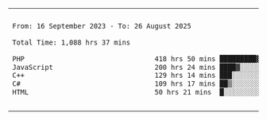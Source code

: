 

<table border="0">
 <tr>
  <td>
  
 
 <!--START_SECTION:waka-->

```txt
From: 16 September 2023 - To: 26 August 2025

Total Time: 1,088 hrs 37 mins

PHP                                418 hrs 50 mins █████████▓░░░░░░░░░░░░░░░   38.05 %
JavaScript                         200 hrs 24 mins ████▓░░░░░░░░░░░░░░░░░░░░   18.21 %
C++                                129 hrs 14 mins ███░░░░░░░░░░░░░░░░░░░░░░   11.74 %
C#                                 109 hrs 17 mins ██▒░░░░░░░░░░░░░░░░░░░░░░   09.93 %
HTML                               50 hrs 21 mins  █░░░░░░░░░░░░░░░░░░░░░░░░   04.58 %
```

<!--END_SECTION:waka-->
  </td>
    <td>
   <div align="start">
        <a href="https://open.spotify.com/user/dxso20he52f5d4ti73duavf95">
        <img width="200px" src="https://spotify-github-profile.kittinanx.com/api/view.svg?uid=dxso20he52f5d4ti73duavf95&cover_image=true&theme=default&show_offline=false&background_color=121212&interchange=false" alt="Spotify Now Playing">
    </a>
</div> 

  </td>
 </tr>

</table>

